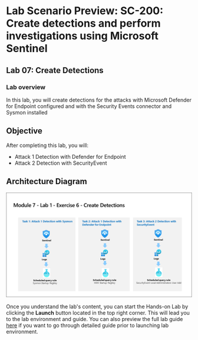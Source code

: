 # Lab Scenario Preview: SC-200: Create detections and perform investigations using Microsoft Sentinel
## Lab 07: Create Detections
### Lab overview

In this lab, you will create  detections for the attacks with Microsoft Defender for Endpoint configured and with the Security Events connector and Sysmon installed

## Objective
  
After completing this lab, you will:

- Attack 1 Detection with Defender for Endpoint
- Attack 2 Detection with SecurityEvent
    
## Architecture Diagram

  ![](media/SC200-Lab_Diagrams_Mod7_L1_Ex6.png)

Once you understand the lab's content, you can start the Hands-on Lab by clicking the **Launch** button located in the top right corner. This will lead you to the lab environment and guide. You can also preview the full lab guide [here](https://experience.cloudlabs.ai/#/labguidepreview/4b9b75e4-2805-4c4f-9b90-408c75761b79) if you want to go through detailed guide prior to launching lab environment.



